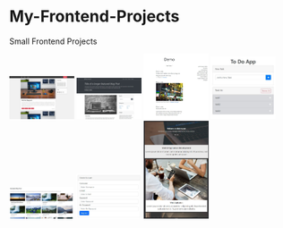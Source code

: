 # My-Frontend-Projects
Small Frontend Projects

<img src="Basic-Projects/Basic-Blog/img/ssOfPage.JPG" alt="drawing" width="23%"/>
<img src="Basic-Projects/Basic-Blog-Bootstrap/img/ss.JPG" alt="drawing" width="23%"/>
<img src="Basic-Projects/Basic-Blog-Json/ss.JPG" alt="drawing" width="23%"/>
<img src="Basic-Projects/Basic-Todo-App/ss.JPG" alt="drawing" width="23%"/>
<img src="Basic-Projects/Basic-Blog-Json-V2/images/ss.JPG" alt="drawing" width="23%"/>
<img  src="Basic-Projects/Form-Validation/ss.JPG" alt="drawing" width="23%"/>
<img src="Basic-Projects/Basic-Blog-Responsive/img/ss.JPG" alt="drawing" width="23%"/>

